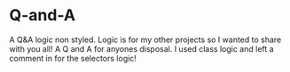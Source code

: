 # Q-and-A
A Q&amp;A logic non styled. Logic is for my other projects so I wanted to share with you all!
A Q and A for anyones disposal. I used class logic and left a comment in for the selectors logic!
